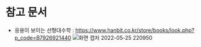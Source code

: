 # 참고 문서

* 응용이 보이는 선형대수학 : https://www.hanbit.co.kr/store/books/look.php?p_code=B7926921440
![화면 캡처 2022-05-25 220950](https://user-images.githubusercontent.com/82772374/170269971-dd5e23cc-dc16-4c23-826c-aa54032190ec.png)
